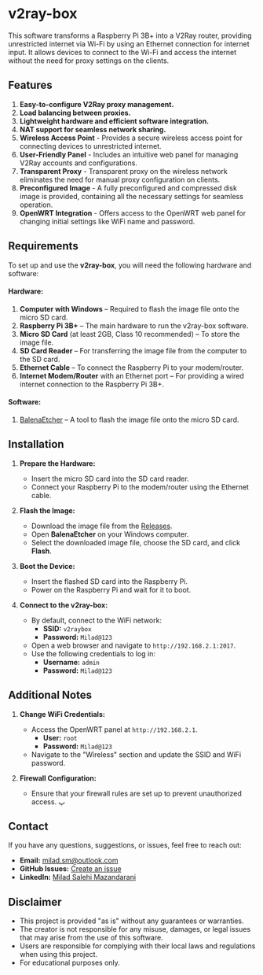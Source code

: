# v2ray-box
This software transforms a Raspberry Pi 3B+ into a V2Ray router, providing unrestricted internet via Wi-Fi by using an Ethernet connection for internet input. It allows devices to connect to the Wi-Fi and access the internet without the need for proxy settings on the clients.

## Features
1. **Easy-to-configure V2Ray proxy management.**
2. **Load balancing between proxies.**
3. **Lightweight hardware and efficient software integration.**
4. **NAT support for seamless network sharing.**
5. **Wireless Access Point** - Provides a secure wireless access point for connecting devices to unrestricted internet.
7. **User-Friendly Panel** - Includes an intuitive web panel for managing V2Ray accounts and configurations.
9. **Transparent Proxy** - Transparent proxy on the wireless network eliminates the need for manual proxy configuration on clients.
11. **Preconfigured Image** - A fully preconfigured and compressed disk image is provided, containing all the necessary settings for seamless operation.
13. **OpenWRT Integration** - Offers access to the OpenWRT web panel for changing initial settings like WiFi name and password.

## Requirements
To set up and use the **v2ray-box**, you will need the following hardware and software:

#### **Hardware:**
1. **Computer with Windows** – Required to flash the image file onto the micro SD card.
2. **Raspberry Pi 3B+** – The main hardware to run the v2ray-box software.
3. **Micro SD Card** (at least 2GB, Class 10 recommended) – To store the image file.
4. **SD Card Reader** – For transferring the image file from the computer to the SD card.
5. **Ethernet Cable** – To connect the Raspberry Pi to your modem/router.
6. **Internet Modem/Router** with an Ethernet port – For providing a wired internet connection to the Raspberry Pi 3B+.

#### **Software:**
1. [BalenaEtcher](https://www.balena.io/etcher/) – A tool to flash the image file onto the micro SD card.




## Installation
1. **Prepare the Hardware:**
   - Insert the micro SD card into the SD card reader.
   - Connect your Raspberry Pi to the modem/router using the Ethernet cable.

2. **Flash the Image:**
   - Download the image file from the [Releases](https://github.com/username/v2ray-box/releases).
   - Open **BalenaEtcher** on your Windows computer.
   - Select the downloaded image file, choose the SD card, and click **Flash**.

3. **Boot the Device:**
   - Insert the flashed SD card into the Raspberry Pi.
   - Power on the Raspberry Pi and wait for it to boot.

4. **Connect to the v2ray-box:**
   - By default, connect to the WiFi network:
     - **SSID:** `v2raybox`
     - **Password:** `Milad@123`
   - Open a web browser and navigate to `http://192.168.2.1:2017`.
   - Use the following credentials to log in:
     - **Username:** `admin`
     - **Password:** `Milad@123`

## Additional Notes
1. **Change WiFi Credentials:**
   - Access the OpenWRT panel at `http://192.168.2.1`.
     - **User:** `root`
     - **Password:** `Milad@123`
   - Navigate to the "Wireless" section and update the SSID and WiFi password.

2. **Firewall Configuration:**
   - Ensure that your firewall rules are set up to prevent unauthorized access.
پ
## Contact
If you have any questions, suggestions, or issues, feel free to reach out:

- **Email:** milad.sm@outlook.com
- **GitHub Issues:** [Create an issue](https://github.com/miladslmz68/v2ray-box/issues)  
- **LinkedIn:** [Milad Salehi Mazandarani](https://linkedin.com/in/milad-salehi-mazandarani)


## Disclaimer
- This project is provided "as is" without any guarantees or warranties.  
- The creator is not responsible for any misuse, damages, or legal issues that may arise from the use of this software.  
- Users are responsible for complying with their local laws and regulations when using this project.  
- For educational purposes only.


